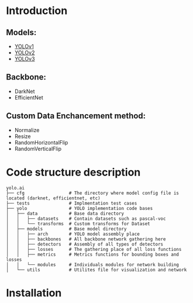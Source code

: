 # Introduction
## Models:
- [YOLOv1](https://arxiv.org/abs/1506.02640)
- [YOLOv2](https://arxiv.org/abs/1612.08242)
- [YOLOv3](https://arxiv.org/abs/1804.02767)

## Backbone:
- DarkNet
- EfficientNet

## Custom Data Enchancement method:
- Normalize
- Resize
- RandomHorizontalFlip
- RandomVerticalFlip

# Code structure description
```
yolo.ai
├── cfg                 # The directory where model config file is located (darknet, efficientnet, etc)
├── tests               # Implmentation test cases
├── yolo                # YOLO implementation code bases
│   ├── data            # Base data directory
│   │   ├── datasets    # Contain datasets such as pascal-voc
│   │   └── transforms  # Custom transforms for Dataset
│   ├── models          # Base model directory
│   │   ├── arch        # YOLO model assembly place
│   │   ├── backbones   # All backbone network gathering here
│   │   ├── detectors   # Assembly of all types of detectors
│   │   ├── losses      # The gathering place of all loss functions
│   │   ├── metrics     # Metrics functions for bounding boxes and losses
│   │   └── modules     # Individuals modules for network building
│   └── utils           # Utilites file for visualization and network
```
# Installation

